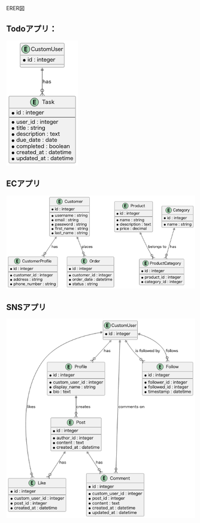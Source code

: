 ERER図

## Todoアプリ：

![img.png](img.png)

## ECアプリ

![img_1.png](img_1.png)

## SNSアプリ

![img_2.png](img_2.png)
